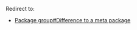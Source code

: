 Redirect to:

*   [Package group#Difference to a meta package](/index.php/Package_group#Difference_to_a_meta_package "Package group")